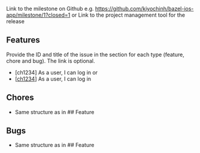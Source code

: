 Link to the milestone on Github e.g. https://github.com/kiyochinh/bazel-ios-app/milestone/1?closed=1
or
Link to the project management tool for the release

## Features

Provide the ID and title of the issue in the section for each type (feature, chore and bug). The link is optional.

- [ch1234] As a user, I can log in
or
- [[ch1234](https://github.com/kiyochinh/bazel-ios-app/issues/123)] As a user, I can log in

## Chores
- Same structure as in  ## Feature

## Bugs
- Same structure as in  ## Feature
